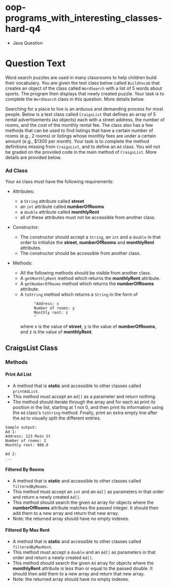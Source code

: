 # oop-programs_with_interesting_classes-hard-q4

- Java Question

# Question Text

Word search puzzles are used in many classrooms to help children build their vocabulary. You are given the test class
below called `BuildVocab` that creates an object of the class called `WordSearch` with a list of 5 words
about sports. The program then displays that newly created puzzle. Your task is to complete the `WordSearch`
class in this question. More details below.

Searching for a place to live is an arduous and demanding process for most people. Below is a test class called 
`CraigsList` that defines an array of 5 rental advertisements (`Ad` objects) each with a street address, the number 
of rooms, and the cost of the monthly rental fee. The class also has a few methods that can be used to find listings 
that have a certain number of rooms (e.g., 2 rooms) or listings whose monthly fees are under a certain amount 
(e.g., $1300 per month). Your task is to complete the method definitions missing from `CraigsList`, and to define an 
`Ad` class. You will not be graded on the provided code in the main method of `CraigsList`. More details are provided 
below.

### Ad Class

Your `Ad` class must have the following requirements:

- Attributes:
    - a `String` attribute called **street**
    - an `int` attribute called **numberOfRooms**
    - a `double` attribute called **monthlyRent**
    - all of these attributes must not be accessible from another class.

- Constructor:
    - The constructor should accept a `String`, an `int` and a `double` in that order to initialize the **street**,
      **numberOfRooms** and **monthlyRent** attributes.
    - The constructor should be accessible from another class.

- Methods:
    - All the following methods should be visible from another class.
    - A `getMonthlyRent` method which returns the **monthlyRent** attribute.
    - A `getNumberOfRooms` method which returns the **numberOfRooms** attribute.
    - A `toString` method which returns a `String` in the form of 
      ```
            "Address: x
            Number of rooms: y
            Monthly rent: z
            "
      ```
      where x is the value of **street**, y is the value of **numberOfRooms**, and z is the value of **monthlyRent**.

## CraigsList Class

### Methods

#### Print Ad List

- A method that is **static** and accessible to other classes called `printAdList`.
- This method must accept an `Ad[]` as a parameter and return nothing.
- The method should iterate through the array and for each `Ad` print its position in the list, starting at 1 not 0, 
  and then print its information using the `Ad` class's `toString` method. Finally, print an extra empty line after
  the `Ad` to visually split the different entries.
```
Sample output:
Ad 1:
Address: 123 Main St
Number of rooms: 2
Monthly rent: 900.0

Ad 2:
...
```

#### Filtered By Rooms

- A method that is **static** and accessible to other classes called `filteredByRooms`.
- This method must accept an `int` and an `Ad[]` as parameters in that order and return a newly created `Ad[]`.
- This method should search the given `Ad` array for objects where the **numberOfRooms** attribute matches the passed
  integer. It should then add them to a new array and return that new array.
- Note: the returned array should have no empty indexes.

#### Filtered By Max Rent

- A method that is **static** and accessible to other classes called `filteredByMaxRent`.
- This method must accept a `double` and an `Ad[]` as parameters in that order and return a newly created `Ad[]`.
- This method should search the given `Ad` array for objects where the **monthlyRent** attribute is less than or equal
  to the passed double. It should then add them to a new array and return that new array.
- Note: the returned array should have no empty indexes.
